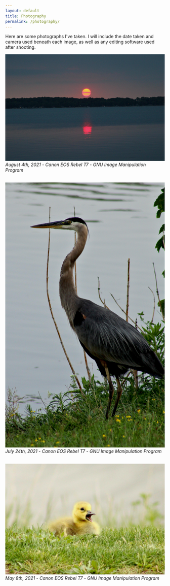 ```yaml
---
layout: default
title: Photography
permalink: /photography/
---
```


Here are some photographs I've taken. I will include the date taken and camera used beneath each image, 
as well as any editing software used after shooting.

![img](/photos/IMG_4110_edited.cleaned.JPG)
_August 4th, 2021_ - _Canon EOS Rebel T7_ - _GNU Image Manipulation Program_
<br/>
<br/>

![img](/photos/IMG_3939_edited.cleaned.JPG)
_July 24th, 2021_ - _Canon EOS Rebel T7_ - _GNU Image Manipulation Program_
<br/>
<br/>

![img](/photos/IMG_2832_edited.cleaned.JPG)
_May 8th, 2021_ - _Canon EOS Rebel T7_ - _GNU Image Manipulation Program_
